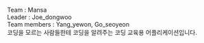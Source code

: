 Team : Mansa  
Leader : Joe_dongwoo  
Team members : Yang_yewon, Go_seoyeon  
코딩을 모르는 사람들한테 코딩을 알려주는 코딩 교육용 어플리케이션입니다.
